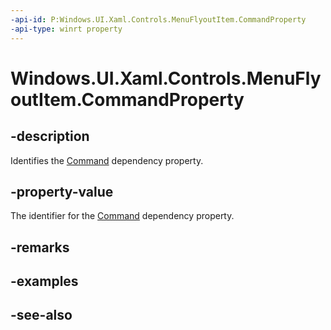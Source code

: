 ```yaml
---
-api-id: P:Windows.UI.Xaml.Controls.MenuFlyoutItem.CommandProperty
-api-type: winrt property
---
```


<!-- Property syntax
public Windows.UI.Xaml.DependencyProperty CommandProperty { get; }
-->

# Windows.UI.Xaml.Controls.MenuFlyoutItem.CommandProperty

## -description
Identifies the [Command](menuflyoutitem_command.md) dependency property.



## -property-value
The identifier for the [Command](menuflyoutitem_command.md) dependency property.

## -remarks

## -examples

## -see-also
